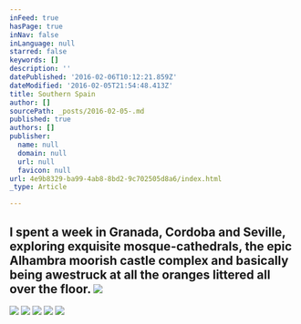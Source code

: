 ```yaml
---
inFeed: true
hasPage: true
inNav: false
inLanguage: null
starred: false
keywords: []
description: ''
datePublished: '2016-02-06T10:12:21.859Z'
dateModified: '2016-02-05T21:54:48.413Z'
title: Southern Spain
author: []
sourcePath: _posts/2016-02-05-.md
published: true
authors: []
publisher:
  name: null
  domain: null
  url: null
  favicon: null
url: 4e9b8329-ba99-4ab8-8bd2-9c702505d8a6/index.html
_type: Article

---
```

## I spent a week in Granada, Cordoba and Seville, exploring exquisite mosque-cathedrals, the epic Alhambra moorish castle complex and basically being awestruck at all the oranges littered all over the floor. ![](https://the-grid-user-content.s3-us-west-2.amazonaws.com/4644da1d-a117-4a95-a31a-e422df9975f7.jpg)
![](https://the-grid-user-content.s3-us-west-2.amazonaws.com/15ef3d38-4e8d-46a0-aa10-ea5ce059e361.jpg)
![](https://the-grid-user-content.s3-us-west-2.amazonaws.com/c5e9f1f6-6d80-4e31-936b-dfd2e20e229c.jpg)
![](https://the-grid-user-content.s3-us-west-2.amazonaws.com/90a881d2-ca97-47b7-9780-b926664a8913.jpg)
![](https://the-grid-user-content.s3-us-west-2.amazonaws.com/81c39d37-a69a-4ec9-8572-28d9551e2df5.jpg)
![](https://the-grid-user-content.s3-us-west-2.amazonaws.com/566e36b0-0a5b-48a0-bafc-a0640922c9d9.jpg)